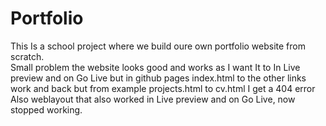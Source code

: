 # Portfolio

This Is a school project where we build oure own portfolio website from scratch.
<br>
Small problem the website looks good and works as I want It to In Live preview and on Go Live but in github pages index.html to the other links work and back but from example projects.html to cv.html I get a 404 error
<br>
Also weblayout that also worked in Live preview and on Go Live, now stopped working.
